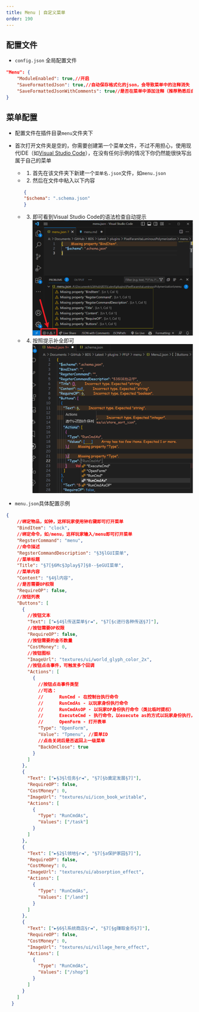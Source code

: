 ```yaml
---
title: Menu | 自定义菜单
order: 190
---
```


## 配置文件

- `config.json` 全局配置文件

```json
"Menu": {
    "ModuleEnabled": true,//开启
    "SaveFormattedJson": true,//自动保存格式化的json，会导致菜单中的注释消失
    "SaveFormattedJsonWithComments": true//是否在菜单中添加注释（推荐熟悉后自行关闭，不然看起来菜单很长）
}
```

## 菜单配置
- 配置文件在插件目录`menu`文件夹下
- 首次打开文件夹是空的，你需要创建第一个菜单文件，不过不用担心，使用现代IDE（如[Visual Studio Code](https://code.visualstudio.com/)），在没有任何示例的情况下你仍然能很快写出属于自己的菜单
  - 1. 首先在该文件夹下新建一个`菜单名.json`文件，如`menu.json`
  - 2. 然后在文件中粘入以下内容
    ```json
    {
    "$schema": ".schema.json"
    }
    ```
  - 3. 即可看到Visual Studio Code的语法检查自动提示
    ![补全](../../images/menu/codecomplete.png)  
  - 4. 按照提示补全即可
    ![语法检查](../../images/menu/complete.png)  


- `menu.json`具体配置示例

```json
{
    //绑定物品，如钟，这样玩家使用钟右键即可打开菜单
    "BindItem": "clock",
    //绑定命令，如/menu，这样玩家输入/menu即可打开菜单
    "RegsterCommand": "menu",
    //命令描述
    "RegsterCommandDescription": "§3§lGUI菜单",
    //菜单标题
    "Title": "§7[§6Mc§3play§7]§8--§eGUI菜单",
    //菜单内容
    "Content": "§4§l内容",
    //是否需要OP权限
    "RequireOP": false,
    //按钮列表
    "Buttons": [
      {
        //按钮文本
        "Text": ["►§4§l传送菜单§r◄", "§7[§c进行各种传送§7]"],
        //按钮需要OP权限
        "RequireOP": false,
        //按钮需要的金币数量
        "CostMoney": 0,
        //按钮图标
        "ImageUrl": "textures/ui/world_glyph_color_2x",
        //按钮点击事件，可触发多个回调
        "Actions": [
          {
            //按钮点击事件类型
            //可选：
            //      RunCmd - 在控制台执行命令
            //      RunCmdAs - 以玩家身份执行命令
            //      RunCmdAsOP - 以玩家OP身份执行命令（类比临时提权）
            //      ExecuteCmd - 执行命令，以execute as的方式以玩家身份执行，基本类似RunCmdAsOP
            //      OpenForm - 打开表单
            "Type": "OpenForm",
            "Value": "Tpmenu", //菜单ID
            //点击关闭后是否返回上一级菜单
            "BackOnClose": true
          }
        ]
      },
      {
        "Text": ["►§3§l任务§r◄", "§7[§b奠定发展§7]"],
        "RequireOP": false,
        "CostMoney": 0,
        "ImageUrl": "textures/ui/icon_book_writable",
        "Actions": [
          {
            "Type": "RunCmdAs",
            "Values": ["/task"]
          }
        ]
      },
      {
        "Text": ["►§2§l领地§r◄", "§7[§a保护家园§7]"],
        "RequireOP": false,
        "CostMoney": 0,
        "ImageUrl": "textures/ui/absorption_effect",
        "Actions": [
          {
            "Type": "RunCmdAs",
            "Values": ["/land"]
          }
        ]
      },
      {
        "Text": ["►§6§l系统商店§r◄", "§7[§g赚取金币§7]"],
        "RequireOP": false,
        "CostMoney": 0,
        "ImageUrl": "textures/ui/village_hero_effect",
        "Actions": [
          {
            "Type": "RunCmdAs",
            "Values": ["/shop"]
          }
        ]
      }
    ]
  }
```
